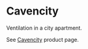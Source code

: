 # Cavencity

Ventilation in a city apartment.

See [Cavencity](https://cavensio.github.io/cavencity) product page.

